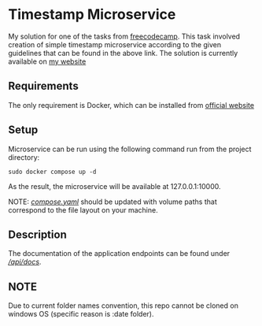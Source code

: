 # Timestamp Microservice

My solution for one of the tasks from [freecodecamp](https://www.freecodecamp.org/learn/apis-and-microservices/apis-and-microservices-projects/timestamp-microservice). This task involved creation of simple timestamp microservice according to the given guidelines that can be found in the above link. The solution is currently available on [my website](https://timestamp.profresor.net)

## Requirements

The only requirement is Docker, which can be installed from [official website](https://www.docker.com/products/docker-desktop/)


## Setup

Microservice can be run using the following command run from the project directory:

```
sudo docker compose up -d
```

As the result, the microservice will be available at 127.0.0.1:10000.

NOTE: [<i>compose.yaml</i>](https://github.com/MrResor/freecodecamp-timestamp/blob/main/compose.yaml) should be updated with volume paths that correspond to the file layout on your machine.

## Description

The documentation of the application endpoints can be found under [<i>/api/docs</i>](https://timestamp.profresor.net/api/docs).

## NOTE

Due to current folder names convention, this repo cannot be cloned on windows OS (specific reason is :date folder).